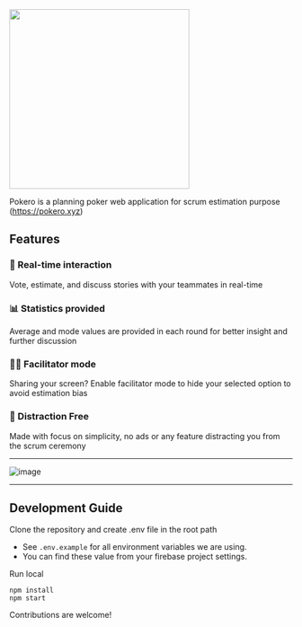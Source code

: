 <img src="https://user-images.githubusercontent.com/1244675/215342860-598e8b48-019b-41c7-b684-91b4ab96a7b5.png" width="320">

Pokero is a planning poker web application for scrum estimation purpose (https://pokero.xyz)

## Features

### 💬 Real-time interaction
Vote, estimate, and discuss stories with your teammates in real-time

### 📊 Statistics provided
Average and mode values are provided in each round for better insight and further discussion

### 👩‍💻 Facilitator mode
Sharing your screen? Enable facilitator mode to hide your selected option to avoid estimation bias

### 🎯 Distraction Free
Made with focus on simplicity, no ads or any feature distracting you from the scrum ceremony

----

![image](https://user-images.githubusercontent.com/1244675/162249277-4eaf84ee-7e09-431a-bc31-8645734b5745.png)

----

## Development Guide

Clone the repository and create .env file in the root path
- See `.env.example` for all environment variables we are using.
- You can find these value from your firebase project settings.

Run local
```
npm install
npm start
```

Contributions are welcome!